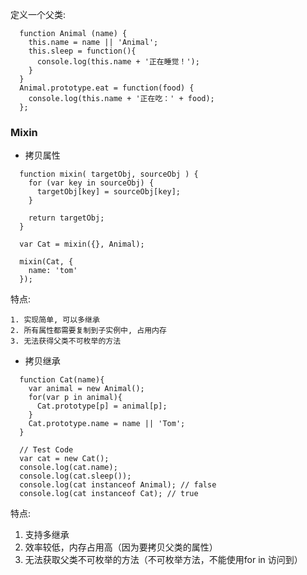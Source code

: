 定义一个父类:

```
  function Animal (name) {
    this.name = name || 'Animal';
    this.sleep = function(){
      console.log(this.name + '正在睡觉！');
    }
  }
  Animal.prototype.eat = function(food) {
    console.log(this.name + '正在吃：' + food);
  };
```

### Mixin

- 拷贝属性

```
  function mixin( targetObj, sourceObj ) {
    for (var key in sourceObj) {
      targetObj[key] = sourceObj[key];
    }

    return targetObj;
  }

  var Cat = mixin({}, Animal);

  mixin(Cat, {
    name: 'tom'
  });
```
  特点:
  
    1. 实现简单, 可以多继承
    2. 所有属性都需要复制到子实例中, 占用内存
    3. 无法获得父类不可枚举的方法

- 拷贝继承

```
  function Cat(name){
    var animal = new Animal();
    for(var p in animal){
      Cat.prototype[p] = animal[p];
    }
    Cat.prototype.name = name || 'Tom';
  }

  // Test Code
  var cat = new Cat();
  console.log(cat.name);
  console.log(cat.sleep());
  console.log(cat instanceof Animal); // false
  console.log(cat instanceof Cat); // true
```

  特点:

  1. 支持多继承
  2. 效率较低，内存占用高（因为要拷贝父类的属性）
  3. 无法获取父类不可枚举的方法（不可枚举方法，不能使用for in 访问到）
